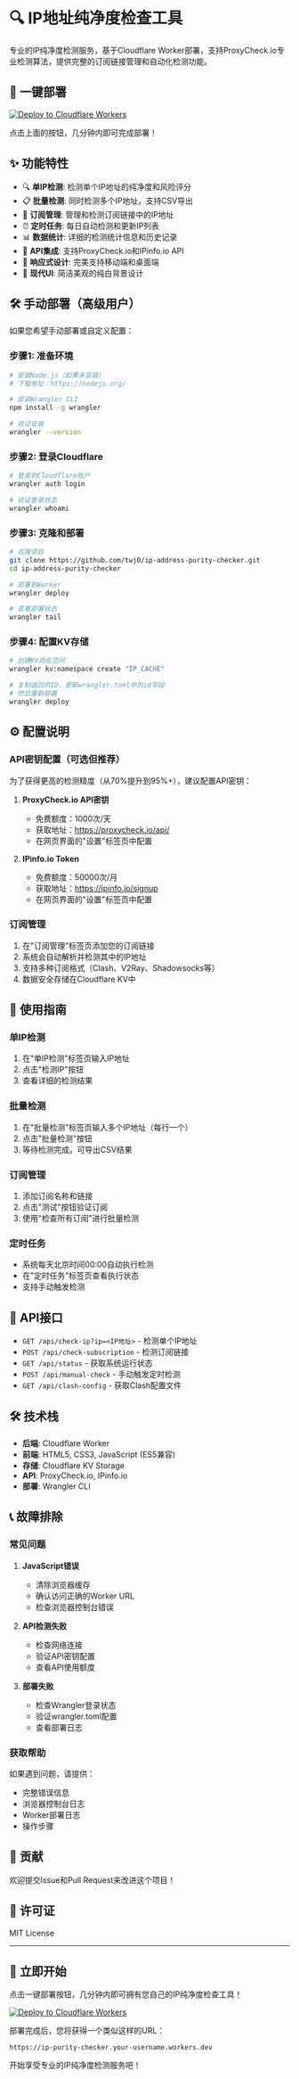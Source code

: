 # 🔍 IP地址纯净度检查工具

专业的IP纯净度检测服务，基于Cloudflare Worker部署，支持ProxyCheck.io专业检测算法，提供完整的订阅链接管理和自动化检测功能。

## 🚀 一键部署

[![Deploy to Cloudflare Workers](https://deploy.workers.cloudflare.com/button)](https://deploy.workers.cloudflare.com/?url=https://github.com/twj0/ip-address-purity-checker)

点击上面的按钮，几分钟内即可完成部署！

## ✨ 功能特性

- 🔍 **单IP检测**: 检测单个IP地址的纯净度和风险评分
- 📋 **批量检测**: 同时检测多个IP地址，支持CSV导出
- 📡 **订阅管理**: 管理和检测订阅链接中的IP地址
- ⏰ **定时任务**: 每日自动检测和更新IP列表
- 📊 **数据统计**: 详细的检测统计信息和历史记录
- 🔧 **API集成**: 支持ProxyCheck.io和IPinfo.io API
- 📱 **响应式设计**: 完美支持移动端和桌面端
- 🎨 **现代UI**: 简洁美观的纯白背景设计

## 🛠️ 手动部署（高级用户）

如果您希望手动部署或自定义配置：

### 步骤1: 准备环境
```bash
# 安装Node.js（如果未安装）
# 下载地址：https://nodejs.org/

# 安装Wrangler CLI
npm install -g wrangler

# 验证安装
wrangler --version
```

### 步骤2: 登录Cloudflare
```bash
# 登录到Cloudflare账户
wrangler auth login

# 验证登录状态
wrangler whoami
```

### 步骤3: 克隆和部署
```bash
# 克隆项目
git clone https://github.com/twj0/ip-address-purity-checker.git
cd ip-address-purity-checker

# 部署到Worker
wrangler deploy

# 查看部署状态
wrangler tail
```

### 步骤4: 配置KV存储
```bash
# 创建KV命名空间
wrangler kv:namespace create "IP_CACHE"

# 复制返回的ID，更新wrangler.toml中的id字段
# 然后重新部署
wrangler deploy
```

## ⚙️ 配置说明

### API密钥配置（可选但推荐）

为了获得更高的检测精度（从70%提升到95%+），建议配置API密钥：

1. **ProxyCheck.io API密钥**
   - 免费额度：1000次/天
   - 获取地址：https://proxycheck.io/api/
   - 在网页界面的"设置"标签页中配置

2. **IPinfo.io Token**
   - 免费额度：50000次/月
   - 获取地址：https://ipinfo.io/signup
   - 在网页界面的"设置"标签页中配置

### 订阅管理

1. 在"订阅管理"标签页添加您的订阅链接
2. 系统会自动解析并检测其中的IP地址
3. 支持多种订阅格式（Clash、V2Ray、Shadowsocks等）
4. 数据安全存储在Cloudflare KV中

## 📖 使用指南

### 单IP检测
1. 在"单IP检测"标签页输入IP地址
2. 点击"检测IP"按钮
3. 查看详细的检测结果

### 批量检测
1. 在"批量检测"标签页输入多个IP地址（每行一个）
2. 点击"批量检测"按钮
3. 等待检测完成，可导出CSV结果

### 订阅管理
1. 添加订阅名称和链接
2. 点击"测试"按钮验证订阅
3. 使用"检查所有订阅"进行批量检测

### 定时任务
- 系统每天北京时间00:00自动执行检测
- 在"定时任务"标签页查看执行状态
- 支持手动触发检测

## 🔧 API接口

- `GET /api/check-ip?ip=<IP地址>` - 检测单个IP地址
- `POST /api/check-subscription` - 检测订阅链接
- `GET /api/status` - 获取系统运行状态
- `POST /api/manual-check` - 手动触发定时检测
- `GET /api/clash-config` - 获取Clash配置文件

## 🛠️ 技术栈

- **后端**: Cloudflare Worker
- **前端**: HTML5, CSS3, JavaScript (ES5兼容)
- **存储**: Cloudflare KV Storage
- **API**: ProxyCheck.io, IPinfo.io
- **部署**: Wrangler CLI

## 📞 故障排除

### 常见问题

1. **JavaScript错误**
   - 清除浏览器缓存
   - 确认访问正确的Worker URL
   - 检查浏览器控制台错误

2. **API检测失败**
   - 检查网络连接
   - 验证API密钥配置
   - 查看API使用额度

3. **部署失败**
   - 检查Wrangler登录状态
   - 验证wrangler.toml配置
   - 查看部署日志

### 获取帮助

如果遇到问题，请提供：
- 完整错误信息
- 浏览器控制台日志
- Worker部署日志
- 操作步骤

## 🤝 贡献

欢迎提交Issue和Pull Request来改进这个项目！

## 📄 许可证

MIT License

---

## 🎉 立即开始

点击一键部署按钮，几分钟内即可拥有您自己的IP纯净度检查工具！

[![Deploy to Cloudflare Workers](https://deploy.workers.cloudflare.com/button)](https://deploy.workers.cloudflare.com/?url=https://github.com/twj0/ip-address-purity-checker)

部署完成后，您将获得一个类似这样的URL：
```
https://ip-purity-checker.your-username.workers.dev
```

开始享受专业的IP纯净度检测服务吧！
